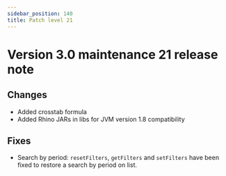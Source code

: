 ```yaml
---
sidebar_position: 140
title: Patch level 21
---
```


Version 3.0 maintenance 21 release note
=======================================

Changes
-------

- Added crosstab formula
- Added Rhino JARs in libs for JVM version 1.8 compatibility

Fixes
-----

- Search by period: `resetFilters`, `getFilters` and `setFilters` have been fixed to restore a search by period on list.
